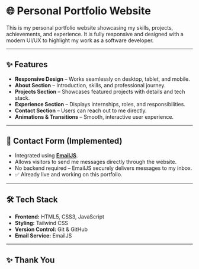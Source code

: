 # 🌐 Personal Portfolio Website

This is my personal portfolio website showcasing my skills, projects, achievements, and experience. It is fully responsive and designed with a modern UI/UX to highlight my work as a software developer.

---

## ✨ Features

- **Responsive Design** – Works seamlessly on desktop, tablet, and mobile.  
- **About Section** – Introduction, skills, and professional journey.  
- **Projects Section** – Showcases featured projects with details and tech stack.  
- **Experience Section** – Displays internships, roles, and responsibilities.  
- **Contact Section** – Users can reach out to me directly.  
- **Animations & Transitions** – Smooth, interactive user experience.  

---

## 📩 Contact Form (Implemented)

- Integrated using **[EmailJS](https://www.emailjs.com/)**.  
- Allows visitors to send me messages directly through the website.  
- No backend required – EmailJS securely delivers messages to my inbox.  
- ✅ Already live and working on this portfolio.  

---

## 🛠️ Tech Stack

- **Frontend:** HTML5, CSS3, JavaScript
- **Styling:** Tailwind CSS
- **Version Control:** Git & GitHub  
- **Email Service:** EmailJS  

---

## ✨ Thank You
